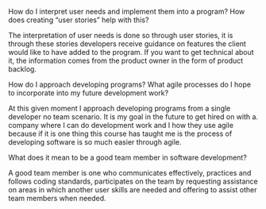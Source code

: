 How do I interpret user needs and implement them into a program? How does creating “user stories” help with this?
  
  The interpretation of user needs is done so through user stories, it is through these stories developers receive guidance on features the client would   like to have added to the program.  If you want to get technical about it, the information comes from the product owner in the form of product backlog.
  
How do I approach developing programs? What agile processes do I hope to incorporate into my future development work?
  
  At this given moment I approach developing programs from a single developer no team scenario.  It is my goal in the future to get hired on with a.       company where I can do development work and I how they use agile because if it is one thing this course has taught me is the process of developing       software is so much easier through agile.

What does it mean to be a good team member in software development?
  
  A good team member is one who communicates effectively, practices and follows coding standards, participates on the team by requesting assistance on     areas in which another user skills are needed and offering to assist other team members when needed.
